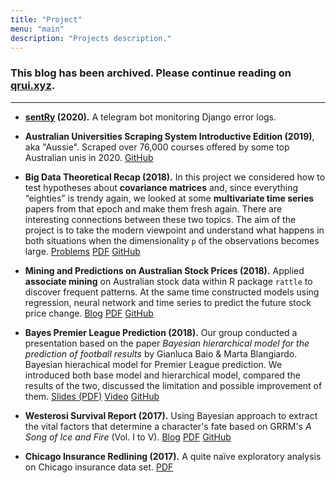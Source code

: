 ```yaml
---
title: "Project"
menu: "main"
description: "Projects description."
---
```


### This blog has been archived. Please continue reading on [qrui.xyz](https://qrui.xyz).

***

- **[sentRy](https://interetro.rbind.io/blog/post/sentry/) (2020).** A telegram bot monitoring Django error logs.

- **Australian Universities Scraping System Introductive Edition (2019)**, aka "Aussie". Scraped over 76,000 courses offered by some top Australian unis in 2020. <a href="https://github.com/rexarski/aussie" class="btn btn-outline-primary">GitHub</a>

- **Big Data Theoretical Recap (2018).** In this project we considered how to test hypotheses about **covariance matrices** and, since everything “eighties” is trendy again, we looked at some **multivariate time series** papers from that epoch and make them fresh again. There are interesting connections between these two topics. The aim of the project is to take the modern viewpoint and understand what happens in both situations when the dimensionality `p` of the observations becomes large. <a href="/blog/post/big-data-theoretical-recap/" class="btn btn-outline-primary">Problems</a> <a href="/pdf/big-data-theory.pdf" class="btn btn-outline-primary">PDF</a> <a href="https://github.com/rexarski/stat7017-big-data/" class="btn btn-outline-primary">GitHub</a>

- **Mining and Predictions on Australian Stock Prices (2018).** Applied **associate mining** on Australian stock data within R package `rattle` to discover frequent patterns. At the same time constructed models using regression, neural network and time series to predict the future stock price change. <a href="/blog/post/australian-stock-price-prediction/" class="btn btn-outline-primary">Blog</a> <a href="/pdf/australian-stock.pdf" class="btn btn-outline-primary">PDF</a> <a href="https://github.com/rexarski/australian-stock-prediction" class="btn btn-outline-primary">GitHub</a>

- **Bayes Premier League Prediction (2018).** Our group conducted a presentation based on the paper _Bayesian hierarchical model for the prediction of football results_ by Gianluca Baio & Marta Blangiardo. Bayesian hierachical model for Premier League prediction. We introduced both base model and hierarchical model, compared the results of the two, discussed the limitation and possible improvement of them. <a href="/pdf/bayes-football-prediction" class="btn btn-outline-primary">Slides (PDF)</a> <a href="https://youtu.be/N84D06Sfa-s" class="btn btn-outline-primary">Video</a> <a href="https://gist.github.com/rexarski/ae8de96de8f9fa1ccf8677e4f71d662a" class="btn btn-outline-primary">GitHub</a>

- **Westerosi Survival Report (2017).** Using Bayesian approach to extract the vital factors that determine a character's fate based on GRRM's _A Song of Ice and Fire_ (Vol. I to V). <a href="/blog/post/the-westerosi-survival-status-report/" class="btn btn-outline-primary">Blog</a> <a href="/pdf/westerosi-report.pdf" class="btn btn-outline-primary">PDF</a> <a href="https://github.com/rexarski/westerosi-survival" class="btn btn-outline-primary">GitHub</a>

- **Chicago Insurance Redlining (2017).** A quite naïve exploratory analysis on Chicago insurance data set. <a href="/pdf/redlining.pdf" class="btn btn-outline-primary">PDF</a>

